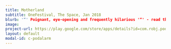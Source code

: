 ```yaml
---
title: Motherland
subtitle: OneFestival, The Space, Jan 2018
blurb: '“' Poignant, eye-opening and frequently hilarious '“' - read the reviews! [theatrebox](https://theatrebox.blog/2018/01/12/programme-b-the-one-festival-the-space/){:target="_blank"} and [The Upcoming](https://www.theupcoming.co.uk/2018/01/11/the-one-festival-programme-b-at-the-space-a-heady-mix-of-gender-race-depression-redemption-and-lots-of-laughs-theatre-review){:target="_blank"}.
image:
project-url: https://play.google.com/store/apps/details?id=com.robj.podalarm
layout: default
modal-id: c-podalarm
---
```

